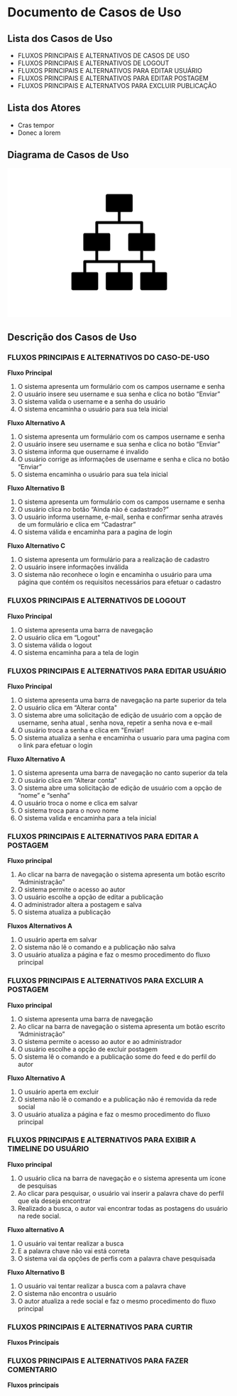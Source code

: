 # Documento de Casos de Uso

  ## Lista dos Casos de Uso

  - FLUXOS PRINCIPAIS E ALTERNATIVOS DE CASOS DE USO
  - FLUXOS PRINCIPAIS E ALTERNATIVOS DE LOGOUT
  - FLUXOS PRINCIPAIS E ALTERNATIVOS PARA EDITAR USUÁRIO
  - FLUXOS PRINCIPAIS E ALTERNATIVOS PARA EDITAR POSTAGEM
  - FLUXOS PRINCIPAIS E ALTERNATVOS PARA EXCLUIR PUBLICAÇÃO

  ## Lista dos Atores

  - Cras tempor
  - Donec a lorem

  ## Diagrama de Casos de Uso

  ![Diagrama de Casos de Uso](diagrama-exemplo.png)

  ## Descrição dos Casos de Uso

  ### FLUXOS PRINCIPAIS E ALTERNATIVOS DO CASO-DE-USO


  **Fluxo Principal**

  1. O sistema apresenta um formulário com os campos username e senha 
  2. O usuário insere seu username e sua senha e clica no botão “Enviar” 
  3. O sistema valida o username e a senha do usuário
  4. O sistema encaminha o usuário para sua tela inicial 

  **Fluxo Alternativo A**
  1. O sistema apresenta um formulário com os campos username e senha
  2. O usuário insere seu username e sua senha e clica no botão “Enviar”
  3. O sistema informa que ousername é invalido 
  4. O usuário corrige as informações de username e senha e clica no botão “Enviar”
  5. O sistema encaminha o usuário para sua tela inicial

  **Fluxo Alternativo B**

  1. O sistema apresenta um formulário com os campos username e senha 
  2. O usuário clica no botão “Ainda não é cadastrado?” 
  3. O usuário informa username, e-mail, senha e confirmar senha através de um formulário e clica em “Cadastrar” 
  4. O sistema válida e encaminha para a pagina de login 
    
    
  **Fluxo Alternativo C**

  1. O sistema apresenta um formulário para a realização de cadastro
  2. O usuário insere informações inválida
  3. O sistema não reconhece o login e encaminha o usuário para uma página que contém os requisitos necessários para efetuar o cadastro


  ### FLUXOS PRINCIPAIS E ALTERNATIVOS DE LOGOUT

  **Fluxo Principal** 

  1. O sistema apresenta uma barra de navegação
  2. O usuário clica em “Logout"
  3. O sistema válida o logout
  4. O sistema encaminha para a tela de login

  ### FLUXOS PRINCIPAIS E ALTERNATIVOS PARA EDITAR USUÁRIO

  **Fluxo Principal**

  1. O sistema apresenta uma barra de navegação na parte superior da tela 
  2. O usuário clica em “Alterar conta"
  3. O sistema abre uma solicitação de edição de usuário com a opção de username, senha atual , senha nova, repetir a senha nova e e-mail
  4. O usuário troca a senha  e clica em "Enviar!
  5. O sistema atualiza a senha e encaminha o usuario para uma pagina com o link para efetuar o login

  **Fluxo Alternativo A**

  1. O sistema apresenta uma barra de navegação no canto superior da tela
  2. O usuário clica em “Alterar conta”
  3. O sistema abre uma solicitação de edição de usuário com a opção de “nome” e “senha”
  4. O usuário troca o nome e clica em salvar
  5. O sistema troca para o novo nome
  6. O sistema valida e encaminha para a tela inicial



  ### FLUXOS PRINCIPAIS E ALTERNATIVOS PARA EDITAR A POSTAGEM

 
  **Fluxo principal** 

  1. Ao clicar na barra de navegação o sistema apresenta um botão escrito “Administração” 
  2. O sistema permite o acesso ao autor 
  3. O usuário escolhe a opção de editar a publicação  
  4. O administrador altera a postagem e salva  
  5. O sistema atualiza a publicação  

 
 **Fluxos Alternativos A** 
 
  1. O usuário aperta em salvar  
  2. O sistema não lê o comando e a publicação não salva  
  3. O usuário atualiza a página e faz o mesmo procedimento do fluxo principal   

 
 ### FLUXOS PRINCIPAIS E ALTERNATIVOS PARA EXCLUIR A POSTAGEM  

 
  **Fluxo principal** 

  1. O sistema apresenta uma barra de navegação  
  2. Ao clicar na barra de navegação o sistema apresenta um botão escrito “Administração” 
  3. O sistema permite o acesso ao autor e ao administrador   
  4. O usuário escolhe a opção de excluir postagem 
  5. O sistema lê o comando e a publicação some do feed e do perfil do autor 

 
  **Fluxo Alternativo A**

  1. O usuário aperta em excluir  
  2. O sistema não lê o comando e a publicação não é removida da rede social 
  3. O usuário atualiza a página e faz o mesmo procedimento do fluxo principal  

     

 ### FLUXOS PRINCIPAIS E ALTERNATIVOS PARA EXIBIR A TIMELINE DO USUÁRIO 
      
  **Fluxo principal** 

  1. O usuário clica na barra de navegação e o sistema apresenta um ícone de pesquisas 
  2. Ao clicar para pesquisar, o  usuário vai inserir a palavra chave do perfil que ela deseja encontrar 
  3. Realizado a busca, o autor vai encontrar todas as postagens do usuário na rede social. 


  **Fluxo alternativo A**

  1. O usuário vai tentar realizar a busca 
  2. E a palavra chave não vai está correta 
  3. O sistema vai da opções de perfis com a palavra chave pesquisada 

  **Fluxo Alternativo B**

  1. O usuário vai tentar realizar a busca com a palavra chave
  2. O sistema não encontra o usuário 
  3. O autor atualiza a rede social e faz o mesmo procedimento do fluxo principal

  ### FLUXOS PRINCIPAIS E ALTERNATIVOS PARA CURTIR

  **Fluxos Principais**

  ### FLUXOS PRINCIPAIS E ALTERNATIVOS PARA FAZER COMENTARIO

  **Fluxos principais**
